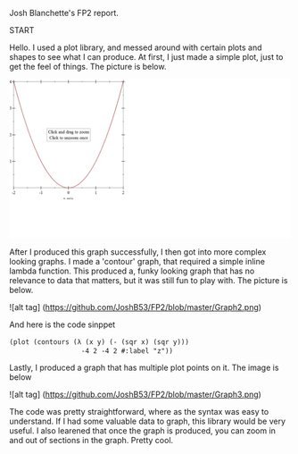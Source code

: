 Josh Blanchette's FP2 report.

START

Hello. I used a plot library, and messed around with certain plots and shapes to see what I can produce.  At first, I just made a simple plot, just to get the feel of things.  The picture is below.

![alt tag](https://github.com/JoshB53/FP2/blob/master/Graph1.png)

After I produced this graph successfully, I then got into more complex looking graphs.  I made a 'contour' graph, that required a simple inline lambda function.  This produced a, funky looking graph that has no relevance to data that matters, but it was still fun to play with.  The picture is below.

![alt tag] (https://github.com/JoshB53/FP2/blob/master/Graph2.png)

And here is the code sinppet

```
(plot (contours (λ (x y) (- (sqr x) (sqr y)))
                  -4 2 -4 2 #:label "z"))
```

Lastly, I produced a graph that has multiple plot points on it.  The image is below

![alt tag] (https://github.com/JoshB53/FP2/blob/master/Graph3.png)

The code was pretty straightforward, where as the syntax was easy to understand.  If I had some valuable data to graph, this library would be very useful.  I also learened that once the graph is produced, you can zoom in and out of sections in the graph.  Pretty cool.

